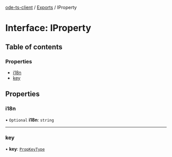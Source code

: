 [ode-ts-client](../README.md) / [Exports](../modules.md) / IProperty

# Interface: IProperty

## Table of contents

### Properties

- [i18n](IProperty.md#i18n)
- [key](IProperty.md#key)

## Properties

### i18n

• `Optional` **i18n**: `string`

___

### key

• **key**: [`PropKeyType`](../modules.md#propkeytype)
